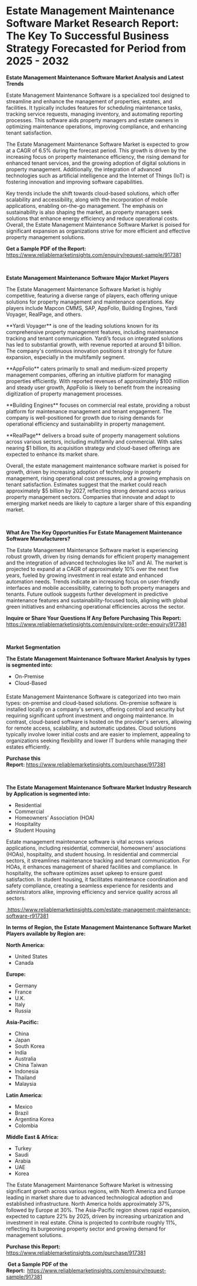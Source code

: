 <p><h1>Estate Management Maintenance Software Market Research Report: The Key To Successful Business Strategy Forecasted for Period from 2025 - 2032</h1></p><p><strong>Estate Management Maintenance Software Market Analysis and Latest Trends</strong></p>
<p><p>Estate Management Maintenance Software is a specialized tool designed to streamline and enhance the management of properties, estates, and facilities. It typically includes features for scheduling maintenance tasks, tracking service requests, managing inventory, and automating reporting processes. This software aids property managers and estate owners in optimizing maintenance operations, improving compliance, and enhancing tenant satisfaction.</p><p>The Estate Management Maintenance Software Market is expected to grow at a CAGR of 6.5% during the forecast period. This growth is driven by the increasing focus on property maintenance efficiency, the rising demand for enhanced tenant services, and the growing adoption of digital solutions in property management. Additionally, the integration of advanced technologies such as artificial intelligence and the Internet of Things (IoT) is fostering innovation and improving software capabilities. </p><p>Key trends include the shift towards cloud-based solutions, which offer scalability and accessibility, along with the incorporation of mobile applications, enabling on-the-go management. The emphasis on sustainability is also shaping the market, as property managers seek solutions that enhance energy efficiency and reduce operational costs. Overall, the Estate Management Maintenance Software Market is poised for significant expansion as organizations strive for more efficient and effective property management solutions.</p></p>
<p><strong>Get a Sample PDF of the Report:&nbsp;</strong> <a href="https://www.reliablemarketinsights.com/enquiry/request-sample/917381?utm_campaign=2244&utm_medium=2&utm_source=Github&utm_content=ia&utm_term=18042025&utm_id=estate-management-maintenance-software">https://www.reliablemarketinsights.com/enquiry/request-sample/917381</a></p>
<p>&nbsp;</p>
<p><strong>Estate Management Maintenance Software Major Market Players</strong></p>
<p><p>The Estate Management Maintenance Software Market is highly competitive, featuring a diverse range of players, each offering unique solutions for property management and maintenance operations. Key players include Mapcon CMMS, SAP, AppFolio, Building Engines, Yardi Voyager, RealPage, and others.</p><p>**Yardi Voyager** is one of the leading solutions known for its comprehensive property management features, including maintenance tracking and tenant communication. Yardi’s focus on integrated solutions has led to substantial growth, with revenue reported at around $1 billion. The company's continuous innovation positions it strongly for future expansion, especially in the multifamily segment.</p><p>**AppFolio** caters primarily to small and medium-sized property management companies, offering an intuitive platform for managing properties efficiently. With reported revenues of approximately $100 million and steady user growth, AppFolio is likely to benefit from the increasing digitization of property management processes.</p><p>**Building Engines** focuses on commercial real estate, providing a robust platform for maintenance management and tenant engagement. The company is well-positioned for growth due to rising demands for operational efficiency and sustainability in property management.</p><p>**RealPage** delivers a broad suite of property management solutions across various sectors, including multifamily and commercial. With sales nearing $1 billion, its acquisition strategy and cloud-based offerings are expected to enhance its market share.</p><p>Overall, the estate management maintenance software market is poised for growth, driven by increasing adoption of technology in property management, rising operational cost pressures, and a growing emphasis on tenant satisfaction. Estimates suggest that the market could reach approximately $5 billion by 2027, reflecting strong demand across various property management sectors. Companies that innovate and adapt to emerging market needs are likely to capture a larger share of this expanding market.</p></p>
<p>&nbsp;</p>
<p><strong>What Are The Key Opportunities For Estate Management Maintenance Software Manufacturers?</strong></p>
<p><p>The Estate Management Maintenance Software market is experiencing robust growth, driven by rising demands for efficient property management and the integration of advanced technologies like IoT and AI. The market is projected to expand at a CAGR of approximately 10% over the next five years, fueled by growing investment in real estate and enhanced automation needs. Trends indicate an increasing focus on user-friendly interfaces and mobile accessibility, catering to both property managers and tenants. Future outlook suggests further development in predictive maintenance features and sustainability-focused tools, aligning with global green initiatives and enhancing operational efficiencies across the sector.</p></p>
<p><strong>Inquire or Share Your Questions If Any Before Purchasing This Report:</strong> <a href="https://www.reliablemarketinsights.com/enquiry/pre-order-enquiry/917381?utm_campaign=2244&utm_medium=2&utm_source=Github&utm_content=ia&utm_term=18042025&utm_id=estate-management-maintenance-software">https://www.reliablemarketinsights.com/enquiry/pre-order-enquiry/917381</a></p>
<p>&nbsp;</p>
<p><strong>Market Segmentation</strong></p>
<p><strong>The Estate Management Maintenance Software Market Analysis by types is segmented into:</strong></p>
<p><ul><li>On-Premise</li><li>Cloud-Based</li></ul></p>
<p><p>Estate Management Maintenance Software is categorized into two main types: on-premise and cloud-based solutions. On-premise software is installed locally on a company's servers, offering control and security but requiring significant upfront investment and ongoing maintenance. In contrast, cloud-based software is hosted on the provider's servers, allowing for remote access, scalability, and automatic updates. Cloud solutions typically involve lower initial costs and are easier to implement, appealing to organizations seeking flexibility and lower IT burdens while managing their estates efficiently.</p></p>
<p><strong>Purchase this Report:&nbsp;</strong><a href="https://www.reliablemarketinsights.com/purchase/917381?utm_campaign=2244&utm_medium=2&utm_source=Github&utm_content=ia&utm_term=18042025&utm_id=estate-management-maintenance-software">https://www.reliablemarketinsights.com/purchase/917381</a></p>
<p>&nbsp;</p>
<p><strong>The Estate Management Maintenance Software Market Industry Research by Application is segmented into:</strong></p>
<p><ul><li>Residential</li><li>Commercial</li><li>Homeowners’ Association (HOA)</li><li>Hospitality</li><li>Student Housing</li></ul></p>
<p><p>Estate management maintenance software is vital across various applications, including residential, commercial, homeowners’ associations (HOAs), hospitality, and student housing. In residential and commercial sectors, it streamlines maintenance tracking and tenant communication. For HOAs, it enhances management of shared facilities and compliance. In hospitality, the software optimizes asset upkeep to ensure guest satisfaction. In student housing, it facilitates maintenance coordination and safety compliance, creating a seamless experience for residents and administrators alike, improving efficiency and service quality across all sectors.</p></p>
<p><a href="https://www.reliablemarketinsights.com/estate-management-maintenance-software-r917381?utm_campaign=2244&utm_medium=2&utm_source=Github&utm_content=ia&utm_term=18042025&utm_id=estate-management-maintenance-software">&nbsp;https://www.reliablemarketinsights.com/estate-management-maintenance-software-r917381</a></p>
<p><strong>In terms of Region, the Estate Management Maintenance Software Market Players available by Region are:</strong></p>
<p>
    <p> <strong> North America: </strong>
        <ul>
            <li>United States</li>
            <li>Canada</li>
        </ul>
        </p> 
    <p> <strong> Europe: </strong>
        <ul>
            <li>Germany</li>
            <li>France</li>
            <li>U.K.</li>
            <li>Italy</li>
            <li>Russia</li>
        </ul>
        </p> 
    <p> <strong> Asia-Pacific: </strong>
        <ul>
            <li>China</li>
            <li>Japan</li>
            <li>South Korea</li>
            <li>India</li>
            <li>Australia</li>
            <li>China Taiwan</li>
            <li>Indonesia</li>
            <li>Thailand</li>
            <li>Malaysia</li>
        </ul>
        </p> 
    <p> <strong> Latin America: </strong>
        <ul>
            <li>Mexico</li>
            <li>Brazil</li>
            <li>Argentina Korea</li>
            <li>Colombia</li>
        </ul>
        </p> 
    <p> <strong> Middle East & Africa: </strong>
        <ul>
            <li>Turkey</li>
            <li>Saudi</li>
            <li>Arabia</li>
            <li>UAE</li>
            <li>Korea</li>
        </ul>
    </p>
    </p>
<p><p>The Estate Management Maintenance Software Market is witnessing significant growth across various regions, with North America and Europe leading in market share due to advanced technological adoption and established infrastructure. North America holds approximately 37%, followed by Europe at 30%. The Asia-Pacific region shows rapid expansion, expected to capture 22% by 2025, driven by increasing urbanization and investment in real estate. China is projected to contribute roughly 11%, reflecting its burgeoning property sector and growing demand for management solutions.</p></p>
<p><strong>Purchase this Report: </strong><a href="https://www.reliablemarketinsights.com/purchase/917381?utm_campaign=2244&utm_medium=2&utm_source=Github&utm_content=ia&utm_term=18042025&utm_id=estate-management-maintenance-software">https://www.reliablemarketinsights.com/purchase/917381</a></p>
<p>&nbsp;<strong>Get a Sample PDF of the Report:&nbsp;&nbsp;</strong><a href="https://www.reliablemarketinsights.com/enquiry/request-sample/917381?utm_campaign=2244&utm_medium=2&utm_source=Github&utm_content=ia&utm_term=18042025&utm_id=estate-management-maintenance-software">https://www.reliablemarketinsights.com/enquiry/request-sample/917381</a></p>
<p><strong></strong></p>
<p><p></p><p></p><p></p></p>